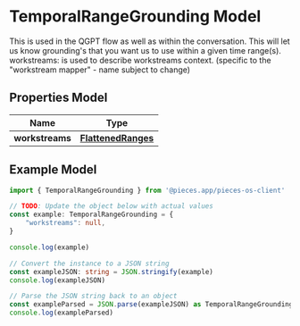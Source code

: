 
# TemporalRangeGrounding Model

This is used in the QGPT flow as well as within the conversation.  This will let us know grounding\'s that you want us to use within a given time range(s).  workstreams: is used to describe workstreams context. (specific to the \"workstream mapper\" - name subject to change)

## Properties Model

Name | Type
------------ | -------------
**workstreams** | [**FlattenedRanges**](FlattenedRanges)

## Example Model

```typescript
import { TemporalRangeGrounding } from '@pieces.app/pieces-os-client'

// TODO: Update the object below with actual values
const example: TemporalRangeGrounding = {
    "workstreams": null,
}

console.log(example)

// Convert the instance to a JSON string
const exampleJSON: string = JSON.stringify(example)
console.log(exampleJSON)

// Parse the JSON string back to an object
const exampleParsed = JSON.parse(exampleJSON) as TemporalRangeGrounding
console.log(exampleParsed)
```


